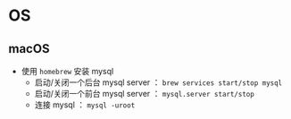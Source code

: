 # OS

## macOS

- 使用 `homebrew` 安装 mysql
    - 启动/关闭一个后台 mysql server ： `brew services start/stop mysql`
    - 启动/关闭一个前台 mysql server ： `mysql.server start/stop`
    - 连接 mysql ： `mysql -uroot`
    